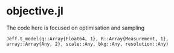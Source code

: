 # objective.jl

The code here is focused on optimisation and sampling

```@docs
Jeff.t_model(q::Array{Float64, 1}, R::Array{Measurement, 1}, array::Array{Any, 2}, scale::Any, bkg::Any, resolution::Any)
```
